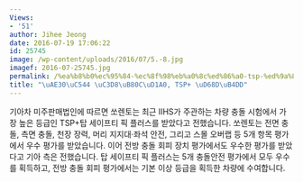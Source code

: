 ```yaml
---
Views:
- '51'
author: Jihee Jeong
date: 2016-07-19 17:06:22
id: 25745
image: /wp-content/uploads/2016/07/5.-8.jpg
imagef: 2016-07-25745.jpg
permalink: /%ea%b8%b0%ec%95%84-%ec%8f%98%eb%a0%8c%ed%86%a0-tsp-%ed%9a%8d%eb%93%9d/
title: "\uAE30\uC544 \uC3D8\uB80C\uD1A0, TSP+ \uD68D\uB4DD"
---
```


기아차 미주판매법인에 따르면 쏘렌토는 최근 IIHS가 주관하는 차량 충돌 시험에서 가장 높은 등급인 TSP+탑 세이프티 픽 플러스를 받았다고 전했습니다. 쏘렌토는 전면 충돌, 측면 충돌, 천장 장력, 머리 지지대·좌석 안전, 그리고 스몰 오버랩 등 5개 항목 평가에서 우수 평가를 받았습니다. 이어 전방 충돌 회피 장치 평가에서도 우수한 평가를 받았다고 기아 측은 전했습니다. 탑 세이프티 픽 플러스는 5개 충돌안전 평가에서 모두 우수를 획득하고, 전방 충돌 회피 평가에서는 기본 이상 등급을 획득한 차량에 수여합니다.

&nbsp;